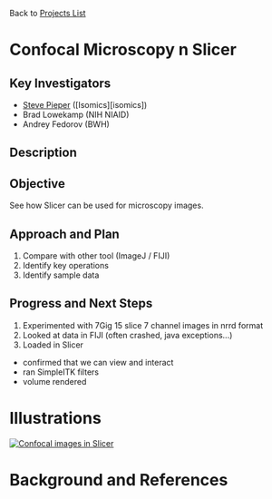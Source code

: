 Back to [Projects List](../../README.md#ProjectsList)

# Confocal Microscopy n Slicer

## Key Investigators

- [Steve Pieper][steve] ([Isomics][isomics])
- Brad Lowekamp (NIH NIAID)
- Andrey Fedorov (BWH)

## Description

## Objective

See how Slicer can be used for microscopy images.

## Approach and Plan

<!-- Describe here HOW you would like to achieve the objectives stated above. -->

1. Compare with other tool (ImageJ / FIJI)
2. Identify key operations
3. Identify sample data

## Progress and Next Steps

<!-- Update this section as you make progress, describing of what you have ACTUALLY DONE. If there are specific steps that you could not complete then you can describe them here, too. -->

1. Experimented with 7Gig 15 slice 7 channel images in nrrd format
2. Looked at data in FIJI (often crashed, java exceptions...)
3. Loaded in Slicer
  * confirmed that we can view and interact
  * ran SimpleITK filters
  * volume rendered

# Illustrations


[![Confocal images in Slicer](http://img.youtube.com/vi/JJJVzvVtwtw/0.jpg)](https://youtu.be/JJJVzvVtwtw "Confocal volume rendering")


# Background and References

<!-- If you developed any software, include link to the source code repository. If possible, also add links to sample data, and to any relevant publications. -->

<!--
    Links
-->

[steve]: https://github.com/pieper

